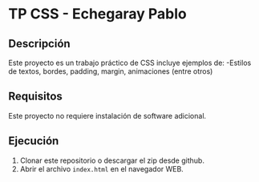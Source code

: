 # TP CSS - Echegaray Pablo

## Descripción

Este proyecto es un trabajo práctico de CSS incluye ejemplos de:
-Estilos de textos, bordes, padding, margin, animaciones (entre otros)
## Requisitos

Este proyecto no requiere instalación de software adicional.

## Ejecución

1. Clonar este repositorio o descargar el zip desde github.
2. Abrir el archivo `index.html` en el navegador WEB.
